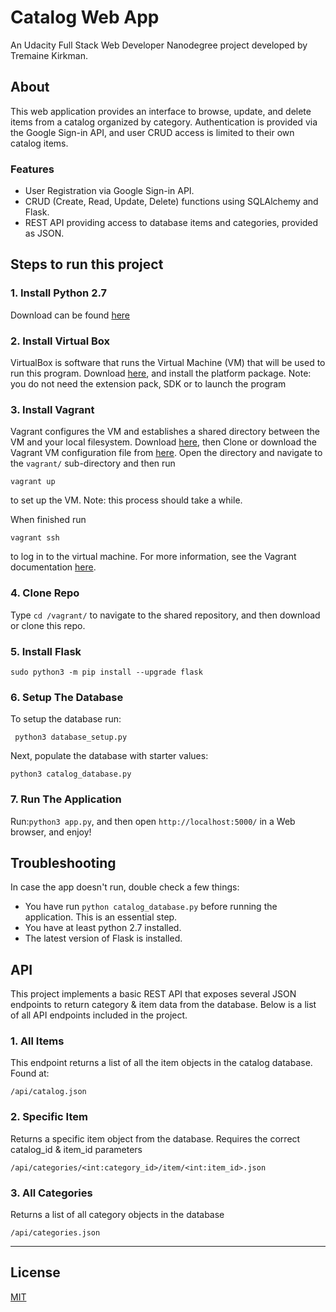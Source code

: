 # Catalog Web App
An Udacity Full Stack Web Developer Nanodegree project developed by Tremaine Kirkman.

## About
This web application provides an interface to browse, update, and delete items from a catalog organized by category. Authentication is provided via the Google Sign-in API, and user CRUD access is limited to their own catalog items.

### Features
- User Registration via Google Sign-in API.
- CRUD (Create, Read, Update, Delete) functions using SQLAlchemy and Flask.
- REST API providing access to database items and categories, provided as JSON.

## Steps to run this project

### 1. Install Python 2.7
Download can be found [here](https://www.python.org/downloads/)

### 2. Install Virtual Box
VirtualBox is software that runs the Virtual Machine (VM) that will be used to run this program. Download [here](https://www.virtualbox.org/wiki/Downloads), and install the platform package. Note: you do not need the extension pack, SDK or to launch the program

### 3. Install Vagrant
Vagrant configures the VM and establishes a shared directory between the VM and your local filesystem. Download [here](https://www.vagrantup.com/downloads.html), then Clone or download the Vagrant VM configuration file from [here](https://github.com/udacity/fullstack-nanodegree-vm). Open the directory and navigate to the `vagrant/` sub-directory and then run

    vagrant up

to set up the VM. Note: this process should take a while. 

When finished run

    vagrant ssh

to log in to the virtual machine. For more information, see the Vagrant documentation [here](https://www.vagrantup.com/docs/).

### 4. Clone Repo
Type `cd /vagrant/` to navigate to the shared repository, and then download or clone this repo.

### 5. Install Flask
    sudo python3 -m pip install --upgrade flask
    
### 6. Setup The Database
To setup the database run:

     python3 database_setup.py 
    
Next, populate the database with starter values:

    python3 catalog_database.py

### 7. Run The Application
Run:`python3 app.py`, and then open `http://localhost:5000/` in a Web browser, and enjoy!

## Troubleshooting
In case the app doesn't run, double check a few things:
- You have run `python catalog_database.py` before running the application. This is an essential step.
- You have at least python 2.7 installed.
- The latest version of Flask is installed.

## API
This project implements a basic REST API that exposes several JSON endpoints to return category & item data from the database. Below is a list of all API endpoints included in the project.

### 1. All Items
This endpoint returns a list of all the item objects in the catalog database. Found at: 

    /api/catalog.json

### 2. Specific Item
Returns a specific item object from the database. Requires the correct catalog_id & item_id parameters

    /api/categories/<int:category_id>/item/<int:item_id>.json
    
### 3. All Categories
Returns a list of all category objects in the database

    /api/categories.json


---

## License
[MIT](https://choosealicense.com/licenses/mit/)
